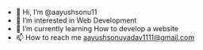 - 👋 Hi, I’m @aayushsonu11
- 👀 I’m interested in Web Development
- 🌱 I’m currently learning How to develop a website
- 📫 How to reach me aayushsonuyadav1111@gmail.com

<!---
aayushsonu11/aayushsonu11 is a ✨ special ✨ repository because its `README.md` (this file) appears on your GitHub profile.
You can click the Preview link to take a look at your changes.
--->
